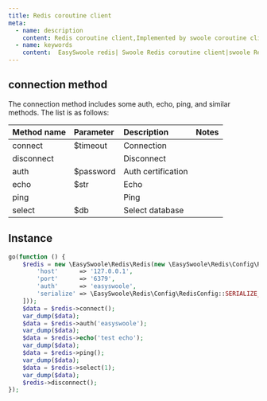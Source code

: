 ```yaml
---
title: Redis coroutine client
meta:
  - name: description
    content: Redis coroutine client,Implemented by swoole coroutine client,Covers the method of redis 99%
  - name: keywords
    content:  EasySwoole redis| Swoole Redis coroutine client|swoole Redis|Redis coroutine
---
```

## connection method
The connection method includes some auth, echo, ping, and similar methods. The list is as follows:   



| Method name   | Parameter      | Description       | Notes |
|:-----------|:----------|:----------|:----|
| connect    | $timeout  | Connection   |     |
| disconnect |           | Disconnect   |     |
| auth       | $password | Auth certification   |     |
| echo       | $str      | Echo    |     |
| ping       |           | Ping    |     |
| select     | $db       | Select database|     |


## Instance
```php
go(function () {
    $redis = new \EasySwoole\Redis\Redis(new \EasySwoole\Redis\Config\RedisConfig([
        'host'      => '127.0.0.1',
        'port'      => '6379',
        'auth'      => 'easyswoole',
        'serialize' => \EasySwoole\Redis\Config\RedisConfig::SERIALIZE_NONE
    ]));
    $data = $redis->connect();
    var_dump($data);
    $data = $redis->auth('easyswoole');
    var_dump($data);
    $data = $redis->echo('test echo');
    var_dump($data);
    $data = $redis->ping();
    var_dump($data);
    $data = $redis->select(1);
    var_dump($data);
    $redis->disconnect();
});
```